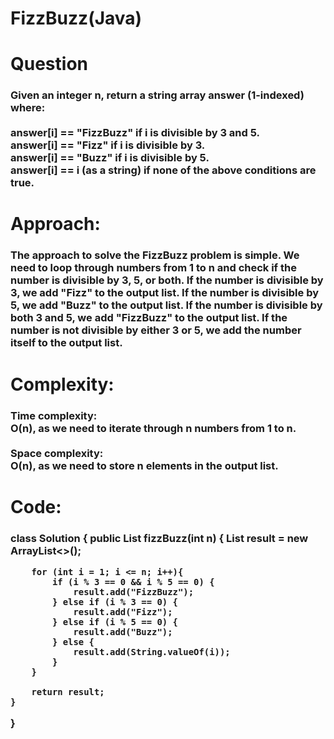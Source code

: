 # FizzBuzz(Java)

<h1 align="left">Question</h1>

###

<h3 align="left">Given an integer n, return a string array answer (1-indexed) where:<br><br>answer[i] == "FizzBuzz" if i is divisible by 3 and 5.<br>answer[i] == "Fizz" if i is divisible by 3.<br>answer[i] == "Buzz" if i is divisible by 5.<br>answer[i] == i (as a string) if none of the above conditions are true.</h3>

###

<h1 align="left">Approach:</h1>

###

<h3 align="left">The approach to solve the FizzBuzz problem is simple. We need to loop through numbers from 1 to n and check if the number is divisible by 3, 5, or both. If the number is divisible by 3, we add "Fizz" to the output list. If the number is divisible by 5, we add "Buzz" to the output list. If the number is divisible by both 3 and 5, we add "FizzBuzz" to the output list. If the number is not divisible by either 3 or 5, we add the number itself to the output list.</h3>

###

<h1 align="left">Complexity:</h1>

###

<h3 align="left">Time complexity:<br>O(n), as we need to iterate through n numbers from 1 to n.<br><br>Space complexity:<br>O(n), as we need to store n elements in the output list.</h3>

###

<h1 align="left">Code:</h1>

###

<h3 align="left">class Solution {
    public List<String> fizzBuzz(int n) {
        List<String> result = new ArrayList<>();
        
        for (int i = 1; i <= n; i++){
            if (i % 3 == 0 && i % 5 == 0) {
                result.add("FizzBuzz");
            } else if (i % 3 == 0) {
                result.add("Fizz");
            } else if (i % 5 == 0) {
                result.add("Buzz");
            } else {
                result.add(String.valueOf(i));
            }
        }
        
        return result;
    }
}</h3>

###
